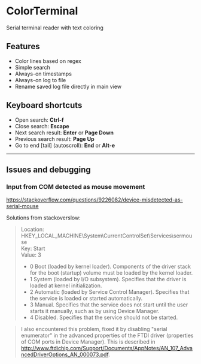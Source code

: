 # ColorTerminal
Serial terminal reader with text coloring

## Features
- Color lines based on regex
- Simple search
- Always-on timestamps
- Always-on log to file
- Rename saved log file directly in main view

## Keyboard shortcuts
- Open search: **Ctrl-f**
- Close search: **Escape**
- Next search result: **Enter** or **Page Down**
- Previous search result: **Page Up**
- Go to end [tail] (autoscroll): **End** or **Alt-e**

---
## Issues and debugging

### Input from COM detected as mouse movement

https://stackoverflow.com/questions/9226082/device-misdetected-as-serial-mouse

Solutions from stackoverslow:
> Location: HKEY_LOCAL_MACHINE\System\CurrentControlSet\Services\sermouse  
> Key: Start  
> Value: 3
>
> * 0 Boot (loaded by kernel loader). Components of the driver stack for the boot (startup) volume must be loaded by the kernel loader.
> * 1 System (loaded by I/O subsystem). Specifies that the driver is loaded at kernel initialization.
> * 2 Automatic (loaded by Service Control Manager). Specifies that the service is loaded or started automatically.
> * 3 Manual. Specifies that the service does not start until the user starts it manually, such as by using Device Manager.
> * 4 Disabled. Specifies that the service should not be started.

> I also encountered this problem, fixed it by disabling "serial enumerator" in the advanced properties of the FTDI driver (properties of COM ports in Device Manager). This is described in http://www.ftdichip.com/Support/Documents/AppNotes/AN_107_AdvancedDriverOptions_AN_000073.pdf.

